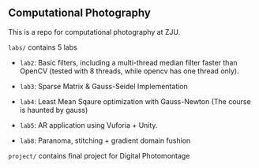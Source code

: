 ## Computational Photography

This is a repo for computational photography at ZJU.

`labs/` contains 5 labs

- `lab2`: Basic filters, including a multi-thread median filter faster than OpenCV (tested with 8 threads, while opencv has one thread only).

- `lab3`: Sparse Matrix & Gauss-Seidel Implementation

- `lab4`: Least Mean Sqaure optimization with Gauss-Newton (The course is haunted by gauss)

- `lab5`: AR application using Vuforia + Unity.

- `lab8`: Paranoma, stitching + gradient domain fushion


`project/` contains final project for Digital Photomontage


